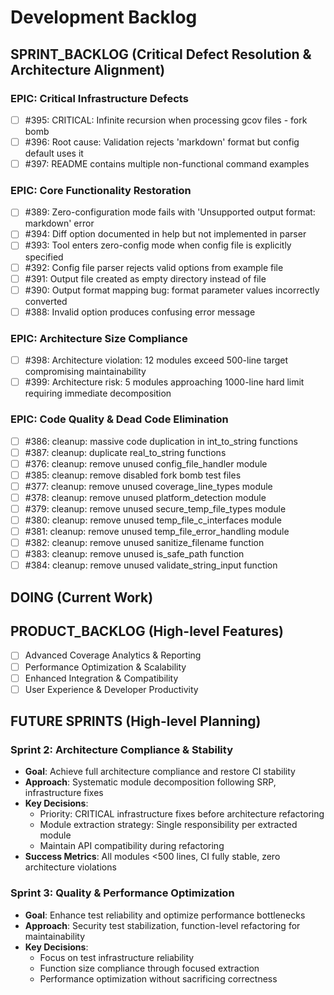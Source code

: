 # Development Backlog

## SPRINT_BACKLOG (Critical Defect Resolution & Architecture Alignment)

### EPIC: Critical Infrastructure Defects
- [ ] #395: CRITICAL: Infinite recursion when processing gcov files - fork bomb
- [ ] #396: Root cause: Validation rejects 'markdown' format but config default uses it
- [ ] #397: README contains multiple non-functional command examples

### EPIC: Core Functionality Restoration
- [ ] #389: Zero-configuration mode fails with 'Unsupported output format: markdown' error
- [ ] #394: Diff option documented in help but not implemented in parser
- [ ] #393: Tool enters zero-config mode when config file is explicitly specified
- [ ] #392: Config file parser rejects valid options from example file
- [ ] #391: Output file created as empty directory instead of file
- [ ] #390: Output format mapping bug: format parameter values incorrectly converted
- [ ] #388: Invalid option produces confusing error message

### EPIC: Architecture Size Compliance
- [ ] #398: Architecture violation: 12 modules exceed 500-line target compromising maintainability
- [ ] #399: Architecture risk: 5 modules approaching 1000-line hard limit requiring immediate decomposition

### EPIC: Code Quality & Dead Code Elimination
- [ ] #386: cleanup: massive code duplication in int_to_string functions
- [ ] #387: cleanup: duplicate real_to_string functions
- [ ] #376: cleanup: remove unused config_file_handler module
- [ ] #385: cleanup: remove disabled fork bomb test files
- [ ] #377: cleanup: remove unused coverage_line_types module
- [ ] #378: cleanup: remove unused platform_detection module
- [ ] #379: cleanup: remove unused secure_temp_file_types module
- [ ] #380: cleanup: remove unused temp_file_c_interfaces module
- [ ] #381: cleanup: remove unused temp_file_error_handling module
- [ ] #382: cleanup: remove unused sanitize_filename function
- [ ] #383: cleanup: remove unused is_safe_path function
- [ ] #384: cleanup: remove unused validate_string_input function

## DOING (Current Work)
<!-- No current work -->

## PRODUCT_BACKLOG (High-level Features)
- [ ] Advanced Coverage Analytics & Reporting
- [ ] Performance Optimization & Scalability  
- [ ] Enhanced Integration & Compatibility
- [ ] User Experience & Developer Productivity

## FUTURE SPRINTS (High-level Planning)

### Sprint 2: Architecture Compliance & Stability
- **Goal**: Achieve full architecture compliance and restore CI stability
- **Approach**: Systematic module decomposition following SRP, infrastructure fixes
- **Key Decisions**: 
  - Priority: CRITICAL infrastructure fixes before architecture refactoring
  - Module extraction strategy: Single responsibility per extracted module
  - Maintain API compatibility during refactoring
- **Success Metrics**: All modules <500 lines, CI fully stable, zero architecture violations

### Sprint 3: Quality & Performance Optimization  
- **Goal**: Enhance test reliability and optimize performance bottlenecks
- **Approach**: Security test stabilization, function-level refactoring for maintainability
- **Key Decisions**:
  - Focus on test infrastructure reliability
  - Function size compliance through focused extraction
  - Performance optimization without sacrificing correctness